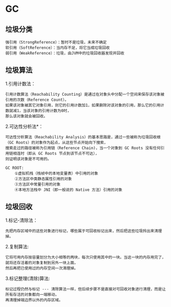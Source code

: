 GC
===

垃圾分类
---

    强引用（StrongReference）：暂时不是垃圾，未来不确定
    软引用（SoftReference）：当内存不足，将它当成垃圾回收
    弱引用（WeakReference）：垃圾，由JVM中的垃圾回收器发现并回收
    
垃圾算法
---
 1.引用计数法：
    
    引用计数算法（Reachability Counting）是通过在对象头中分配一个空间来保存该对象被引用的次数（Reference Count）。
    如果该对象被其它对象引用，则它的引用计数加1，如果删除对该对象的引用，那么它的引用计数就减1，当该对象的引用计数为0时，
    那么该对象就会被回收。
    
 2.可达性分析法*：
 
    可达性分析算法（Reachability Analysis）的基本思路是，通过一些被称为垃圾回收根（GC Roots）的对象作为起点，从这些节点开始向下搜索，
    搜索走过的路径被称为引用链（Reference Chain)，当一个对象到 GC Roots 没有任何引用链相连时（即从 GC Roots 节点到该节点不可达），
    则证明该对象是不可用的。
    
    GC ROOT:
        ①虚拟机栈（栈帧中的本地变量表）中引用的对象
        ②方法区中类静态属性引用的对象
        ③方法区中常量引用的对象
        ④本地方法栈中 JNI（即一般说的 Native 方法）引用的对象
        
垃圾回收
---

1.标记-清除法：

    先把内存区域中的这些对象进行标记，哪些属于可回收标记出来，然后把这些垃圾拎出来清理掉。
   
2.复制算法:

    它将可用内存按容量划分为大小相等的两块，每次只使用其中的一块。当这一块的内存用完了，就将还存活着的对象复制到另外一块上面，
    然后再把已使用过的内存空间一次清理掉。
    
3.标记整理(清除)算法:

    标记过程仍然与标记 --- 清除算法一样，但后续步骤不是直接对可回收对象进行清理，而是让所有存活的对象都向一端移动，
    再清理掉端边界以外的内存区域。